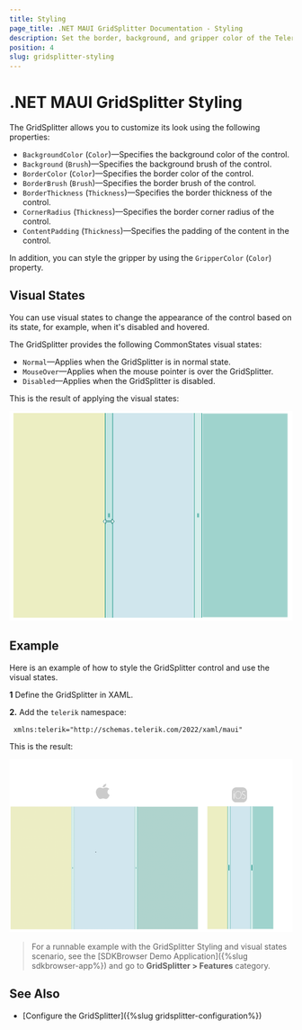 ```yaml
---
title: Styling
page_title: .NET MAUI GridSplitter Documentation - Styling
description: Set the border, background, and gripper color of the Telerik UI for .NET MAUI GridSplitter and customize its visual appearance.
position: 4
slug: gridsplitter-styling
---
```


# .NET MAUI GridSplitter Styling

The GridSplitter allows you to customize its look using the following properties:

* `BackgroundColor` (`Color`)&mdash;Specifies the background color of the control.
* `Background` (`Brush`)&mdash;Specifies the background brush of the control.
* `BorderColor` (`Color`)&mdash;Specifies the border color of the control.
* `BorderBrush` (`Brush`)&mdash;Specifies the border brush of the control.
* `BorderThickness` (`Thickness`)&mdash;Specifies the border thickness of the control.
* `CornerRadius` (`Thickness`)&mdash;Specifies the border corner radius of the control.
* `ContentPadding` (`Thickness`)&mdash;Specifies the padding of the content in the control.

In addition, you can style the gripper by using the `GripperColor` (`Color`) property.

## Visual States

You can use visual states to change the appearance of the control based on its state, for example, when it's disabled and hovered.

The GridSplitter provides the following CommonStates visual states:

* `Normal`&mdash;Applies when the GridSplitter is in normal state.
* `MouseOver`&mdash;Applies when the mouse pointer is over the GridSplitter.
* `Disabled`&mdash;Applies when the GridSplitter is disabled.

This is the result of applying the visual states:

![.NET MAUI GrdiSplitter Styling](images/gridsplitter-styling.gif)

## Example

Here is an example of how to style the GridSplitter control and use the visual states.

**1** Define the GridSplitter in XAML.

<snippet id='gridsplitter-gripper-styling' />

**2.** Add the `telerik` namespace:

```XAML
 xmlns:telerik="http://schemas.telerik.com/2022/xaml/maui"
```

This is the result:

![.NET MAUI GrdiSplitter Styling](images/gridsplitter-styling.png)

> For a runnable example with the GridSplitter Styling and visual states scenario, see the [SDKBrowser Demo Application]({%slug sdkbrowser-app%}) and go to **GridSplitter > Features** category.

## See Also

- [Configure the GridSplitter]({%slug gridsplitter-configuration%})